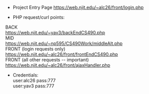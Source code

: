 - Project Entry Page https://web.njit.edu/~alc26/front/login.php

- PHP request/curl points:  

BACK  
https://web.njit.edu/~yav3/backEndCS490.php  
MID  
https://web.njit.edu/~np595/CS490Work/middleAlt.php  
FRONT (login requests only)  
https://web.njit.edu/~alc26/front/frontEndCS490.php  
FRONT (all other requests -- important)  
https://web.njit.edu/~alc26/front/ajaxHandler.php  

- Credentials:  
user:alc26 pass:777  
user:yav3 pass:777

